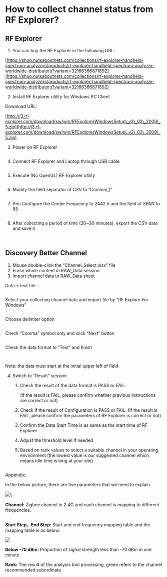 # How to collect channel status from RF Explorer?

## RF Explorer

1. You can buy the RF Explorer in the following URL:

[https://shop.nutsaboutnets.com/collections/rf-explorer-handheld-spectrum-analyzers/products/rf-explorer-handheld-spectrum-analyzer-worldwide-distributors?variant=32166366871692](https://shop.nutsaboutnets.com/collections/rf-explorer-handheld-spectrum-analyzers/products/rf-explorer-handheld-spectrum-analyzer-worldwide-distributors?variant=32166366871692)

2. Install RF Explorer utility for Windows PC Client

Download URL:

[http://j3.rf-explorer.com/download/sw/win/RFExplorerWindowsSetup\_v2\_02\_2009\_5.zip](http://j3.rf-explorer.com/download/sw/win/RFExplorerWindowsSetup\_v2\_02\_2009\_5.zip)

3. Power on RF Explorer

<figure><img src="../../../../.gitbook/assets/image (42).png" alt=""><figcaption></figcaption></figure>

4. Connect RF Explorer and Laptop through USB cable

<figure><img src="../../../../.gitbook/assets/image (43).png" alt=""><figcaption></figcaption></figure>

5. Execute (No OpenGL) RF Explorer utility

<figure><img src="../../../../.gitbook/assets/image (44).png" alt=""><figcaption></figcaption></figure>

6. Modify the field separator of CSV to ”Comma(,)”

<figure><img src="../../../../.gitbook/assets/image (45).png" alt=""><figcaption></figcaption></figure>

7. Pre-Configure the Center Frequency to 2442.5 and the field of SPAN to 85

<figure><img src="../../../../.gitbook/assets/image (46).png" alt=""><figcaption></figcaption></figure>

8. After collecting a period of time (20\~30 minutes), export the CSV data and save it

<figure><img src="../../../../.gitbook/assets/image (47).png" alt=""><figcaption></figcaption></figure>

<figure><img src="../../../../.gitbook/assets/image (48).png" alt=""><figcaption></figcaption></figure>

## Discovery Better Channel

1. Mouse double-click the “Channel\_Select.xlsx” file
2. Erase whole content in RAW\_Data session
3. Import channel data to RAW\_Data sheet

Data->Text file

<figure><img src="../../../../.gitbook/assets/image (49).png" alt=""><figcaption></figcaption></figure>

Select your collecting channel data and import file by “RF Explore For Windows”

<figure><img src="../../../../.gitbook/assets/image (50).png" alt=""><figcaption></figcaption></figure>

Choose delimiter option

<figure><img src="../../../../.gitbook/assets/image (51).png" alt=""><figcaption></figcaption></figure>

Check “Comma” symbol only and click “Next” button

<figure><img src="../../../../.gitbook/assets/image (52).png" alt=""><figcaption></figcaption></figure>

Check the data format to “Text” and finish

<figure><img src="../../../../.gitbook/assets/image (53).png" alt=""><figcaption></figcaption></figure>

<figure><img src="../../../../.gitbook/assets/image (54).png" alt=""><figcaption></figcaption></figure>

Note: the data must start at the initial upper left of field

4. Switch to “Result” session
   1.  Check the result of the data format is PASS or FAIL.

       (If the result is FAIL, please confirm whether previous instructions are correct or not)
   2. Check if the result of Configuration is PASS or FAIL. (If the result is FAIL, please confirm the parameters of RF Explorer is correct or not)
   3. Confirm the Data Start Time is as same as the start time of RF Explorer
   4. Adjust the threshold level if needed
   5. Based on rank values to select a suitable channel in your operating environment (the lowest value is our suggested channel which means idle time is long at your site)

<figure><img src="../../../../.gitbook/assets/image (55).png" alt=""><figcaption></figcaption></figure>

Appendix:

In the below picture, there are five parameters that we need to explain.

![](<../../../../.gitbook/assets/image (57).png>)\


**Channel:** Zigbee channel in 2.4G and each channel is mapping to different frequencies.

<figure><img src="../../../../.gitbook/assets/image (58).png" alt=""><figcaption></figcaption></figure>

**Start Step、End Step:** Start and end frequency mapping table and the mapping table is as below:

&#x20;![](<../../../../.gitbook/assets/image (59).png>)

**Below -70 dBm:** Proportion of signal strength less than -70 dBm in one minute

**Rank:** The result of the analysis tool processing, green refers to the channel recommended subordinate.
